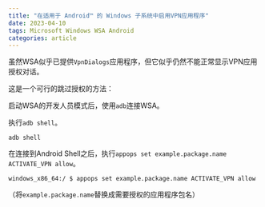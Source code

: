 ```yaml
---
title: "在适用于 Android™️ 的 Windows 子系统中启用VPN应用程序"
date: 2023-04-10
tags: Microsoft Windows WSA Android
categories: article
---
```


虽然WSA似乎已提供`VpnDialogs`应用程序，但它似乎仍然不能正常显示VPN应用授权对话。

这是一个可行的跳过授权的方法：

启动WSA的开发人员模式后，使用`adb`连接WSA。

执行`adb shell`。

```shell
adb shell
```

在连接到Android Shell之后，执行`appops set example.package.name ACTIVATE_VPN allow`。

```shell
windows_x86_64:/ $ appops set example.package.name ACTIVATE_VPN allow
```

（将`example.package.name`替换成需要授权的应用程序包名）
